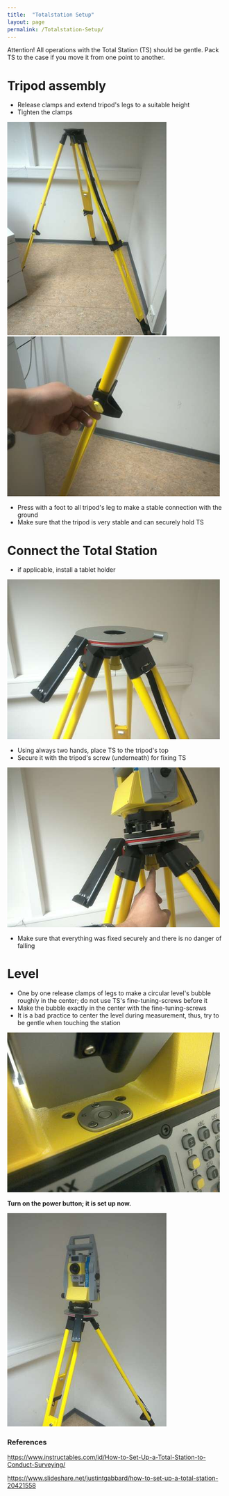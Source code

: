 ```yaml
---
title:  "Totalstation Setup"
layout: page
permalink: /Totalstation-Setup/
--- 
```



Attention! All operations with the Total Station (TS) should be gentle. Pack TS to the case if you move it from one point to another.

# Tripod assembly

* Release clamps and extend tripod's legs to a suitable height
* Tighten the clamps

![tripod](../assets/img/ts_su_10tripod.jpg)
![clamp](../assets/img/ts_su_20clamps.jpg)

* Press with a foot to all tripod's leg to make a stable connection with the ground
* Make sure that the tripod is very stable and can securely hold TS

# Connect the Total Station

* if applicable, install a tablet holder

![tabletholder](../assets/img/ts_su_20tabletholder.jpg)

* Using always two hands, place TS to the tripod's top
* Secure it with the tripod's screw (underneath) for fixing TS

![screw](../assets/img/ts_su_30screwts.jpg)

* Make sure that everything was fixed securely and there is no danger of falling

# Level

* One by one release clamps of legs to make a circular level's bubble roughly in the center; do not use TS's fine-tuning-screws before it
* Make the bubble exactly in the center with the fine-tuning-screws
* It is a bad practice to center the level during measurement, thus, try to be gentle when touching the station 

![level](../assets/img/ts_su_40level.jpg)

__Turn on the power button; it is set up now.__

![setup](../assets/img/ts_su_50complete.jpg)


### References
https://www.instructables.com/id/How-to-Set-Up-a-Total-Station-to-Conduct-Surveying/

https://www.slideshare.net/justintgabbard/how-to-set-up-a-total-station-20421558
